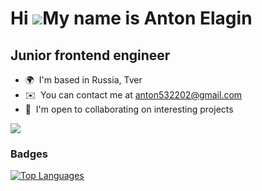 Hi ![](https://user-images.githubusercontent.com/18350557/176309783-0785949b-9127-417c-8b55-ab5a4333674e.gif)My name is Anton Elagin
====================================================================================================================================

Junior frontend engineer
------------------------

* 🌍  I'm based in Russia, Tver
* ✉️  You can contact me at [anton532202@gmail.com](mailto:anton532202@gmail.com)
* 🤝  I'm open to collaborating on interesting projects

<a href="https://www.github.com/expant" target="_blank" rel="noreferrer"><img
src="https://img.shields.io/github/followers/expant?logo=github&style=for-the-badge&color=0891b2&labelColor=1c1917" /></a>

### Badges

<a href="https://github.com/expant" align="left"><img src="https://github-readme-stats.vercel.app/api/top-langs/?username=expant&langs_count=10&title_color=0891b2&text_color=ffffff&icon_color=0891b2&bg_color=1c1917&hide_border=true&locale=en&custom_title=Top%20%Languages" alt="Top Languages" /></a>
